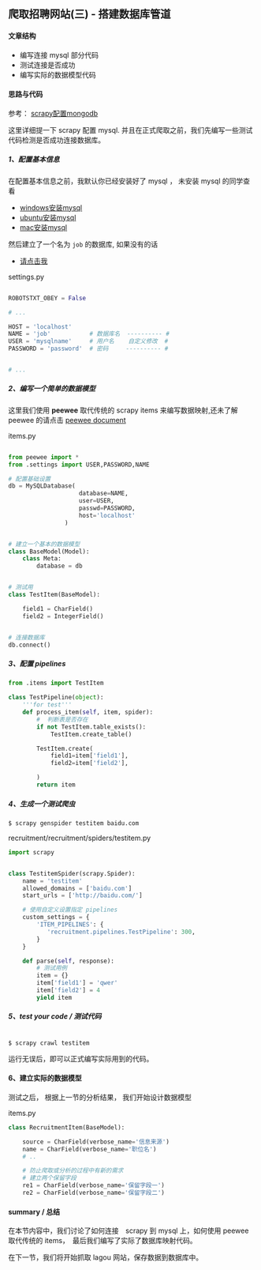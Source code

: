 ## 爬取招聘网站(三) - 搭建数据库管道

#### 文章结构

- 编写连接 mysql 部分代码
- 测试连接是否成功
- 编写实际的数据模型代码


#### 思路与代码

参考： [scrapy配置mongodb](http://crossincode.com/school/lesson/167/)

这里详细提一下 scrapy 配置 mysql. 并且在正式爬取之前，我们先编写一些测试代码检测是否成功连接数据库。


##### 1、配置基本信息

在配置基本信息之前，我默认你已经安装好了 mysql ， 未安装 mysql 的同学查看

- [windows安装mysql](http://www.jb51.net/article/39188.htm)
- [ubuntu安装mysql](http://www.linuxidc.com/Linux/2016-07/133128.htm)
- [mac安装mysql](http://www.jb51.net/article/103841.htm)


然后建立了一个名为 `job` 的数据库, 如果没有的话

-  [请点击我](https://www.digitalocean.com/community/tutorials/how-to-use-mysql-or-mariadb-with-your-django-application-on-ubuntu-14-04)


settings.py

 ```python

ROBOTSTXT_OBEY = False

 # ...

 HOST = 'localhost'
 NAME = 'job'           # 数据库名  ---------- #
 USER = 'mysqlname'     # 用户名    自定义修改  #
 PASSWORD = 'password'  # 密码     ---------- #


 # ...

 ```

##### 2、编写一个简单的数据模型

这里我们使用 **peewee** 取代传统的 scrapy items 来编写数据映射,还未了解 peewee 的请点击 [peewee document](http://docs.peewee-orm.com/en/latest/)


items.py

```python

from peewee import *
from .settings import USER,PASSWORD,NAME

# 配置基础设置
db = MySQLDatabase(
                    database=NAME,
                    user=USER,
                    passwd=PASSWORD,
                    host='localhost'
                )


# 建立一个基本的数据模型
class BaseModel(Model):
    class Meta:
        database = db


# 测试用
class TestItem(BaseModel):

    field1 = CharField()
    field2 = IntegerField()


# 连接数据库
db.connect()

```

##### 3、配置 pipelines

```python
from .items import TestItem

class TestPipeline(object):
    '''for test'''
    def process_item(self, item, spider):
        #  判断表是否存在
        if not TestItem.table_exists():
            TestItem.create_table()

        TestItem.create(
            field1=item['field1'],
            field2=item['field2'],

        )
        return item

```

##### 4、生成一个测试爬虫

```
$ scrapy genspider testitem baidu.com

```

recruitment/recruitment/spiders/testitem.py

```python
import scrapy


class TestitemSpider(scrapy.Spider):
    name = 'testitem'
    allowed_domains = ['baidu.com']
    start_urls = ['http://baidu.com/']

    # 使用自定义设置指定 pipelines
    custom_settings = {
        'ITEM_PIPELINES': {
           'recruitment.pipelines.TestPipeline': 300,
        }
    }

    def parse(self, response):
        # 测试用例
        item = {}
        item['field1'] = 'qwer'
        item['field2'] = 4
        yield item


```

##### 5、test your code / 测试代码

```

$ scrapy crawl testitem

```

运行无误后，即可以正式编写实际用到的代码。


#### 6、建立实际的数据模型

测试之后， 根据上一节的分析结果， 我们开始设计数据模型

items.py

```python
class RecruitmentItem(BaseModel):

    source = CharField(verbose_name='信息来源')
    name = CharField(verbose_name='职位名')
    # ..

    # 防止爬取或分析的过程中有新的需求
    # 建立两个保留字段
    re1 = CharField(verbose_name='保留字段一')
    re2 = CharField(verbose_name='保留字段二')

```

#### summary / 总结

在本节内容中，我们讨论了如何连接　scrapy 到 mysql 上，如何使用 peewee 取代传统的 items，　最后我们编写了实际了数据库映射代码。

在下一节，我们将开始抓取 lagou 网站，保存数据到数据库中。
